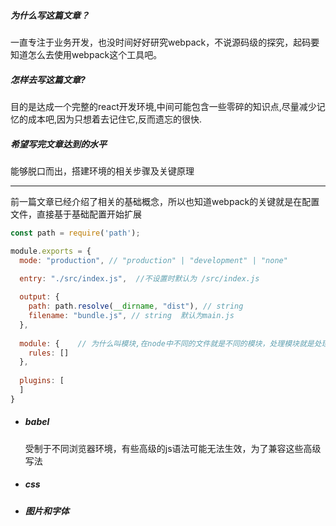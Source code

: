 ##### 为什么写这篇文章？

一直专注于业务开发，也没时间好好研究webpack，不说源码级的探究，起码要知道怎么去使用webpack这个工具吧。

##### 怎样去写这篇文章?

目的是达成一个完整的react开发环境,中间可能包含一些零碎的知识点,尽量减少记忆的成本吧,因为只想着去记住它,反而遗忘的很快.

##### 希望写完文章达到的水平

能够脱口而出，搭建环境的相关步骤及关键原理

-------

前一篇文章已经介绍了相关的基础概念，所以也知道webpack的关键就是在配置文件，直接基于基础配置开始扩展

```javascript
const path = require('path');

module.exports = {
  mode: "production", // "production" | "development" | "none"  

  entry: "./src/index.js",  //不设置时默认为 /src/index.js
 
  output: {
    path: path.resolve(__dirname, "dist"), // string
    filename: "bundle.js", // string  默认为main.js
  },
  
  module: {    // 为什么叫模块,在node中不同的文件就是不同的模块，处理模块就是处理文件啦
    rules: []
  },
  
  plugins: [
  ]
}
```



+ ##### babel

  受制于不同浏览器环境，有些高级的js语法可能无法生效，为了兼容这些高级写法

+ ##### css

+ ##### 图片和字体